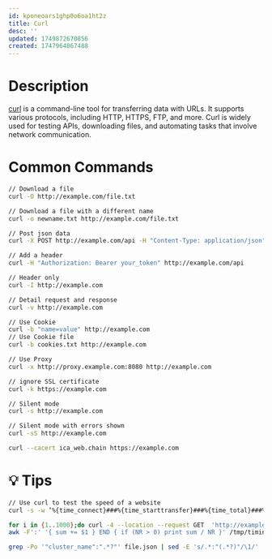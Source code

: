 ```yaml
---
id: kponeoars1ghp0o6oa1ht2z
title: Curl
desc: ''
updated: 1749872670856
created: 1747964867488
---
```


# Description
[curl](https://curl.se/) is a command-line tool for transferring data with URLs. It supports various protocols, including HTTP, HTTPS, FTP, and more. Curl is widely used for testing APIs, downloading files, and automating tasks that involve network communication.


# Common Commands
``` bash
// Download a file
curl -O http://example.com/file.txt

// Download a file with a different name
curl -o newname.txt http://example.com/file.txt

// Post json data
curl -X POST http://example.com/api -H "Content-Type: application/json" -d '{"username":"admin","password":"123456"}'

// Add a header
curl -H "Authorization: Bearer your_token" http://example.com/api

// Header only
curl -I http://example.com

// Detail request and response
curl -v http://example.com

// Use Cookie
curl -b "name=value" http://example.com
// Use Cookie file
curl -b cookies.txt http://example.com

// Use Proxy
curl -x http://proxy.example.com:8080 http://example.com

// ignore SSL certificate
curl -k https://example.com

// Silent mode
curl -s http://example.com

// Silent mode with errors shown
curl -sS http://example.com

curl --cacert ica_web.chain https://example.com
```

# 💡 Tips
``` bash
// Use curl to test the speed of a website
curl -s -w ‘%{time_connect}###%{time_starttransfer}###%{time_total}###%{size_download}###%{speed_download}’ -X GET http://example.com

for i in {1..1000};do curl -4 --location --request GET  'http://example.com'  -o /dev/null -s -w '\n%{time_namelookup}:%{time_connect}:%{time_starttransfer}:%{time_total}\n';done > /tmp/timings.log
awk -F':' '{ sum += $1 } END { if (NR > 0) print sum / NR }' /tmp/timings.log

grep -Po '"cluster_name":".*?"' file.json | sed -E 's/.*:"(.*?)"/\1/'
```